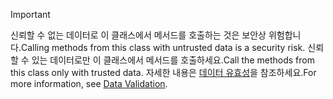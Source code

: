 > [!IMPORTANT]
> <span data-ttu-id="de398-101">신뢰할 수 없는 데이터로 이 클래스에서 메서드를 호출하는 것은 보안상 위험합니다.</span><span class="sxs-lookup"><span data-stu-id="de398-101">Calling methods from this class with untrusted data is a security risk.</span></span> <span data-ttu-id="de398-102">신뢰할 수 있는 데이터로만 이 클래스에서 메서드를 호출하세요.</span><span class="sxs-lookup"><span data-stu-id="de398-102">Call the methods from this class only with trusted data.</span></span> <span data-ttu-id="de398-103">자세한 내용은 [데이터 유효성](https://www.owasp.org/index.php/Data_Validation)을 참조하세요.</span><span class="sxs-lookup"><span data-stu-id="de398-103">For more information, see [Data Validation](https://www.owasp.org/index.php/Data_Validation).</span></span>